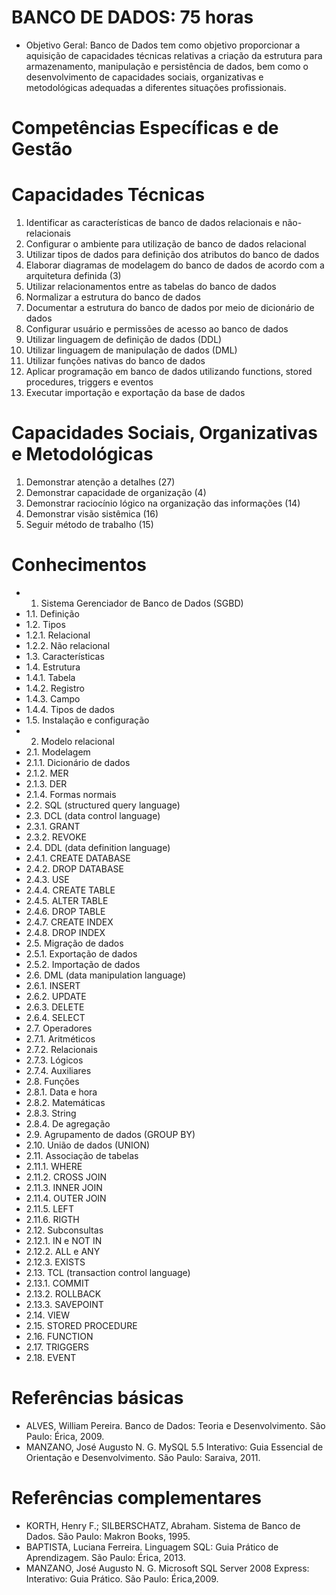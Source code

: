 # BANCO DE DADOS: 75 horas
- Objetivo Geral: Banco de Dados tem como objetivo proporcionar a aquisição de capacidades técnicas relativas a criação da estrutura para armazenamento, manipulação e persistência de dados, bem como o desenvolvimento de capacidades sociais, organizativas e metodológicas adequadas a diferentes situações profissionais.

# Competências Específicas e de Gestão

# Capacidades Técnicas

1. Identificar as características de banco de dados relacionais e não-relacionais
2. Configurar o ambiente para utilização de banco de dados relacional
3. Utilizar tipos de dados para definição dos atributos do banco de dados
4. Elaborar diagramas de modelagem do banco de dados de acordo com a arquitetura definida (3)
5. Utilizar relacionamentos entre as tabelas do banco de dados
6. Normalizar a estrutura do banco de dados
7. Documentar a estrutura do banco de dados por meio de dicionário de dados
8. Configurar usuário e permissões de acesso ao banco de dados
9. Utilizar linguagem de definição de dados (DDL)
10. Utilizar linguagem de manipulação de dados (DML)
11. Utilizar funções nativas do banco de dados
12. Aplicar programação em banco de dados utilizando functions, stored procedures, triggers e eventos
13. Executar importação e exportação da base de dados

# Capacidades Sociais, Organizativas e Metodológicas

1. Demonstrar atenção a detalhes (27)
2. Demonstrar capacidade de organização (4)
3. Demonstrar raciocínio lógico na organização das informações (14)
4. Demonstrar visão sistêmica (16)
5. Seguir método de trabalho (15)

# Conhecimentos

- 1. Sistema Gerenciador de Banco de Dados (SGBD)
- 1.1. Definição
- 1.2. Tipos
- 1.2.1. Relacional
- 1.2.2. Não relacional
- 1.3. Características
- 1.4. Estrutura
- 1.4.1. Tabela
- 1.4.2. Registro
- 1.4.3. Campo
- 1.4.4. Tipos de dados
- 1.5. Instalação e configuração
- 2. Modelo relacional
- 2.1. Modelagem
- 2.1.1. Dicionário de dados
- 2.1.2. MER
- 2.1.3. DER
- 2.1.4. Formas normais
- 2.2. SQL (structured query language)
- 2.3. DCL (data control language)
- 2.3.1. GRANT
- 2.3.2. REVOKE
- 2.4. DDL (data definition language)
- 2.4.1. CREATE DATABASE
- 2.4.2. DROP DATABASE
- 2.4.3. USE
- 2.4.4. CREATE TABLE
- 2.4.5. ALTER TABLE
- 2.4.6. DROP TABLE
- 2.4.7. CREATE INDEX
- 2.4.8. DROP INDEX
- 2.5. Migração de dados
- 2.5.1. Exportação de dados
- 2.5.2. Importação de dados
- 2.6. DML (data manipulation language)
- 2.6.1. INSERT
- 2.6.2. UPDATE
- 2.6.3. DELETE
- 2.6.4. SELECT
- 2.7. Operadores
- 2.7.1. Aritméticos
- 2.7.2. Relacionais
- 2.7.3. Lógicos
- 2.7.4. Auxiliares
- 2.8. Funções
- 2.8.1. Data e hora
- 2.8.2. Matemáticas
- 2.8.3. String
- 2.8.4. De agregação
- 2.9. Agrupamento de dados (GROUP BY)
- 2.10. União de dados (UNION)
- 2.11. Associação de tabelas
- 2.11.1. WHERE
- 2.11.2. CROSS JOIN
- 2.11.3. INNER JOIN
- 2.11.4. OUTER JOIN
- 2.11.5. LEFT
- 2.11.6. RIGTH
- 2.12. Subconsultas
- 2.12.1. IN e NOT IN
- 2.12.2. ALL e ANY
- 2.12.3. EXISTS
- 2.13. TCL (transaction control language)
- 2.13.1. COMMIT
- 2.13.2. ROLLBACK
- 2.13.3. SAVEPOINT
- 2.14. VIEW
- 2.15. STORED PROCEDURE
- 2.16. FUNCTION
- 2.17. TRIGGERS
- 2.18. EVENT

# Referências básicas
- ALVES, William Pereira. Banco de Dados: Teoria e Desenvolvimento. São Paulo: Érica, 2009.
- MANZANO, José Augusto N. G. MySQL 5.5 Interativo: Guia Essencial de Orientação e Desenvolvimento. São Paulo: Saraiva, 2011.  
# Referências complementares
- KORTH, Henry F.; SILBERSCHATZ, Abraham. Sistema de Banco de Dados. São Paulo: Makron Books, 1995.
- BAPTISTA, Luciana Ferreira. Linguagem SQL: Guia Prático de Aprendizagem. São Paulo: Érica, 2013.
- MANZANO, José Augusto N. G. Microsoft SQL Server 2008 Express: Interativo: Guia Prático. São Paulo: Érica,2009. 
